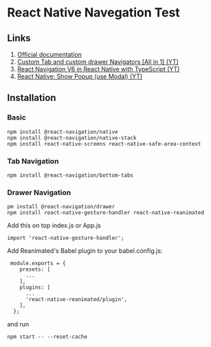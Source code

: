 # React Native Navegation Test

## Links
1. [Official documentation ](https://reactnavigation.org/)
2. [Custom Tab and custom drawer Navigators [All in 1] (YT)](https://www.youtube.com/watch?v=I7POH4acHV8&t=2347s&ab_channel=BasirPayenda)
3. [React Navigation V6 in React Native with TypeScript (YT)](https://www.youtube.com/watch?v=UzMbu3XKEoM&list=LL&index=18&t=2192s&ab_channel=DanielGSC)
4. [React Native: Show Popup (use Modal) (YT)](https://www.youtube.com/watch?v=nZWW7Ue9TD0&list=LL&index=3&ab_channel=LirsTechTips)

## Installation
### Basic
```
npm install @react-navigation/native
npm install @react-navigation/native-stack
npm install react-native-screens react-native-safe-area-context
```

### Tab Navigation
```
npm install @react-navigation/bottom-tabs
```

### Drawer Navigation
```
pm install @react-navigation/drawer
npm install react-native-gesture-handler react-native-reanimated
```
Add this on top  index.js or App.js
```
import 'react-native-gesture-handler';
```
Add Reanimated's Babel plugin to your babel.config.js:
```
 module.exports = {
    presets: [
      ...
    ],
    plugins: [
      ...
      'react-native-reanimated/plugin',
    ],
  };
```
and run 
```
npm start -- --reset-cache
```
